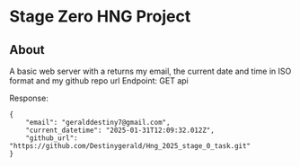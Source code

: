 # Stage Zero HNG Project

## About 
A basic web server with a returns my email, the current date and time in ISO format and my github repo url
Endpoint: GET api

Response:

	{
		"email": "geralddestiny7@gmail.com",
		"current_datetime": "2025-01-31T12:09:32.012Z",
		"github_url": "https://github.com/Destinygerald/Hng_2025_stage_0_task.git" 
	}

